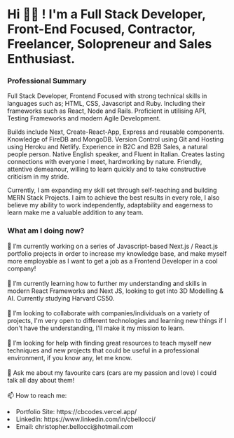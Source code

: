 <h1>Hi 👋🏽 ! I'm a Full Stack Developer, Front-End Focused, Contractor, Freelancer, Solopreneur and Sales Enthusiast.</h1>

<h3>Professional Summary</h3>

<p>Full Stack Developer, Frontend Focused with strong technical skills in languages such as; HTML, CSS, Javascript and Ruby. Including their frameworks such as React, Node and Rails. Proficient in utilising API, Testing Frameworks and modern Agile Development.
  
Builds include Next, Create-React-App, Express and reusable components. Knowledge of FireDB and MongoDB. Version Control using Git and Hosting using Heroku and Netlify.
Experience in B2C and B2B Sales, a natural people person. Native English speaker, and Fluent in Italian. Creates lasting connections with everyone I meet, hardworking by nature. Friendly, attentive demeanour, willing to learn quickly and to take constructive criticism in my stride.

Currently, I am expanding my skill set through self-teaching and building MERN Stack Projects. I aim to achieve the best results in every role, I also believe my ability to work independently, adaptability and eagerness to learn make me a valuable addition to any team.</p>

<h3>What am I doing now?</h3>

🔭 I’m currently working on a series of Javascript-based Next.js / React.js portfolio projects in order to increase my knowledge base, and make myself more employable as I want to get a job as a Frontend Developer in a cool company!
<br/>
<br/>
🌱 I’m currently learning how to further my understanding and skills in modern React Frameworks and Next JS, looking to get into 3D Modelling & AI. Currently studying Harvard CS50.
<br/>
<br/>
👯 I’m looking to collaborate with companies/individuals on a variety of projects, I'm very open to different technologies and learning new things if I don't have the understanding, I'll make it my mission to learn.
<br/>
<br/>
🤔 I’m looking for help with finding great resources to teach myself new techniques and new projects that could be useful in a professional environment, if you know any, let me know.
<br/>
<br/>
💬 Ask me about my favourite cars (cars are my passion and love) I could talk all day about them!
<br/>
<br/>
📫 How to reach me: 
<li>Portfolio Site: https://cbcodes.vercel.app/</li> <li>LinkedIn: https://www.linkedin.com/in/cbellocci/</li> <li>Email: christopher.bellocci@hotmail.com</li>
